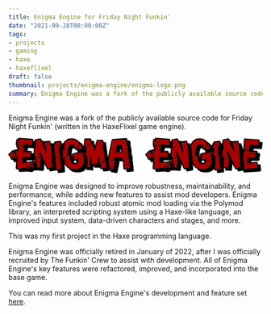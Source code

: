 ```yaml
---
title: Enigma Engine for Friday Night Funkin'
date: "2021-09-28T00:00:00Z"
tags:
- projects
- gaming
- haxe
- haxeflixel
draft: false
thumbnail: projects/enigma-engine/enigma-logo.png
summary: Enigma Engine was a fork of the publicly available source code for Friday Night Funkin' (written in the HaxeFlixel game engine). 
---
```


Enigma Engine was a fork of the publicly available source code for Friday Night Funkin' (written in the HaxeFlixel game engine). 

![The Enigma Engine logo.](enigma-logo.png)

Enigma Engine was designed to improve robustness, maintainability, and performance, while adding new features to assist mod developers. Enigma Engine's features included robust atomic mod loading via the Polymod library, an interpreted scripting system using a Haxe-like language, an improved input system, data-driven characters and stages, and more.

This was my first project in the Haxe programming language.

Enigma Engine was officially retired in January of 2022, after I was officially recruited by The Funkin' Crew to assist with development. All of Enigma Engine's key features were refactored, improved, and incorporated into the base game.

You can read more about Enigma Engine's development and feature set [here](https://github.com/EnigmaEngine/EnigmaEngine/blob/stable/art/readme.txt).
